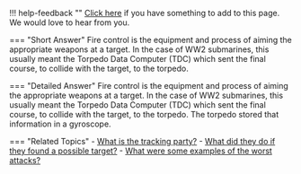 !!! help-feedback ""
    [Click here](https://other.example.com/feedback) if you have something to add to this page. We would love to hear from you.

=== "Short Answer"
    Fire control is the equipment and process of aiming the appropriate weapons at a target. In the case of WW2 submarines, this usually meant the Torpedo Data Computer (TDC) which sent the final course, to collide with the target, to the torpedo.

=== "Detailed Answer"
    Fire control is the equipment and process of aiming the appropriate weapons at a target.  In the case of WW2 submarines, this usually meant the Torpedo Data Computer (TDC) which sent the final course, to collide with the target, to the torpedo.  The torpedo stored that information in a gyroscope.

=== "Related Topics"
    - [What is the tracking party?](./what-is-the-tracking-party.md)
    - [What did they do if they found a possible target?](./what-did-they-do-if-they-found-a-possible-target.md)
    - [What were some examples of the worst attacks?](./what-were-some-examples-of-the-worst-attacks.md)
